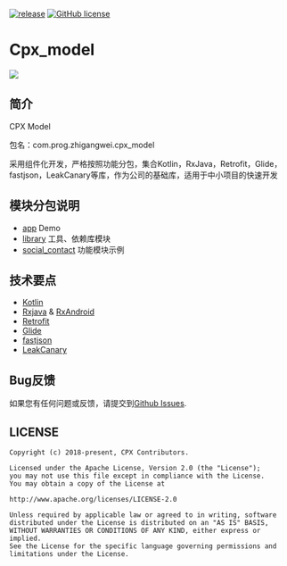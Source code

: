 [![release](https://img.shields.io/badge/release-1.0.0-green.svg)](https://play.google.com/store/apps/details?id=com.toyscollect.prizeclaw.clawin)
[![GitHub license](https://img.shields.io/badge/license-Apache%20License%202.0-blue.svg?style=flat)](http://www.apache.org/licenses/LICENSE-2.0)

# Cpx_model

![](https://github.com/wzgiceman/Cpx_model/blob/master/app/src/main/ic_launcher-web.png)

## 简介

CPX Model

包名：com.prog.zhigangwei.cpx_model

采用组件化开发，严格按照功能分包，集合Kotlin，RxJava，Retrofit，Glide，fastjson，LeakCanary等库，作为公司的基础库，适用于中小项目的快速开发

## 模块分包说明

* [app](https://github.com/wzgiceman/Cpx_model/tree/master/app) Demo
* [library](https://github.com/wzgiceman/Cpx_model/tree/master/library) 工具、依赖库模块
* [social_contact](https://github.com/wzgiceman/Cpx_model/tree/master/social_contact) 功能模块示例

## 技术要点

* [Kotlin](https://github.com/JetBrains/kotlin)
* [Rxjava](https://github.com/ReactiveX/RxJava) & [RxAndroid](https://github.com/ReactiveX/RxAndroid)
* [Retrofit](https://github.com/square/retrofit)
* [Glide](https://github.com/bumptech/glide)
* [fastjson](https://github.com/alibaba/fastjson)
* [LeakCanary](https://github.com/square/leakcanary)

## Bug反馈

如果您有任何问题或反馈，请提交到[Github Issues](https://github.com/wzgiceman/Cpx_model/issues).

## LICENSE

    Copyright (c) 2018-present, CPX Contributors.

    Licensed under the Apache License, Version 2.0 (the "License");
    you may not use this file except in compliance with the License.
    You may obtain a copy of the License at

    http://www.apache.org/licenses/LICENSE-2.0

    Unless required by applicable law or agreed to in writing, software
    distributed under the License is distributed on an "AS IS" BASIS,
    WITHOUT WARRANTIES OR CONDITIONS OF ANY KIND, either express or implied.
    See the License for the specific language governing permissions and
    limitations under the License.
